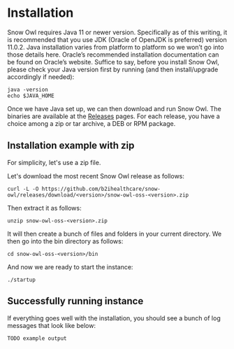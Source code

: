 # Installation

Snow Owl requires Java 11 or newer version. Specifically as of this writing, it is recommended that you use JDK (Oracle of OpenJDK is preferred) version 11.0.2. Java installation varies from platform to platform so we won’t go into those details here. Oracle’s recommended installation documentation can be found on Oracle’s website. Suffice to say, before you install Snow Owl, please check your Java version first by running (and then install/upgrade accordingly if needed):

```
java -version
echo $JAVA_HOME
```

Once we have Java set up, we can then download and run Snow Owl. The binaries are available at the [Releases](https://github.com/b2ihealthcare/snow-owl/releases) pages. For each release, you have a choice among a zip or tar archive, a DEB or RPM package.

## Installation example with zip

For simplicity, let's use a zip file.

Let's download the most recent Snow Owl release as follows:

```
curl -L -O https://github.com/b2ihealthcare/snow-owl/releases/download/<version>/snow-owl-oss-<version>.zip
```

Then extract it as follows:

```
unzip snow-owl-oss-<version>.zip
```

It will then create a bunch of files and folders in your current directory. We then go into the bin directory as follows:

```
cd snow-owl-oss-<version>/bin
```

And now we are ready to start the instance:

```
./startup
```

## Successfully running instance

If everything goes well with the installation, you should see a bunch of log messages that look like below:

```
TODO example output
```
